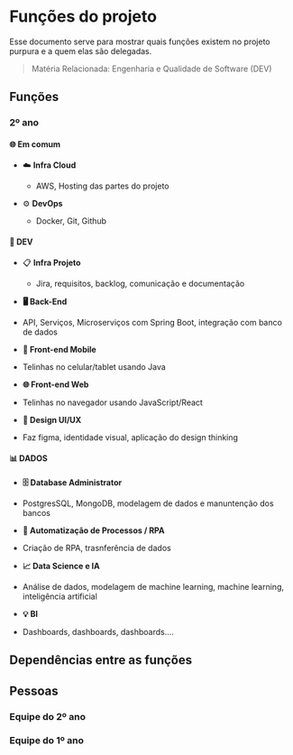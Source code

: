 # Funções do projeto
Esse documento serve para mostrar quais funções existem no projeto purpura e a quem elas são delegadas.

> Matéria Relacionada: Engenharia e Qualidade de Software (DEV)

## Funções

### 2º ano
#### 🌐 Em comum
* ☁️ **Infra Cloud**
    - AWS, Hosting das partes do projeto

* ⚙️ **DevOps**
    - Docker, Git, Github


#### 🚀 DEV 
* 📋 **Infra Projeto**
    - Jira, requisitos, backlog, comunicação e documentação

* **🖥️ Back-End**
- API, Serviços, Microserviços com Spring Boot, integração com banco de dados

* **📱 Front-end Mobile**
- Telinhas no celular/tablet usando Java

* **🌐 Front-end Web**
- Telinhas no navegador usando JavaScript/React

* **🎨 Design UI/UX**
- Faz figma, identidade visual, aplicação do design thinking

#### 📊 DADOS

* **🗄️ Database Administrator**
- PostgresSQL, MongoDB, modelagem de dados e manuntenção dos bancos

* **🤖 Automatização de Processos / RPA**
- Criação de RPA, trasnferência de dados

* **📈 Data Science e IA**
- Análise de dados, modelagem de machine learning, machine learning, inteligência artificial

* **💡 BI**
- Dashboards, dashboards, dashboards....


## Dependências entre as funções


## Pessoas
### Equipe do 2º ano



### Equipe do 1º ano
